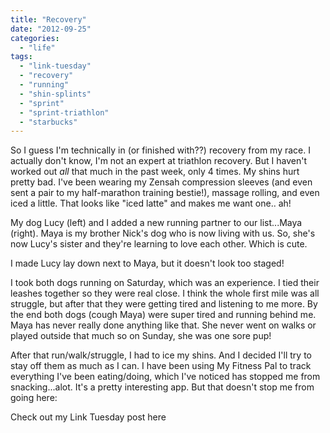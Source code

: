 ```yaml
---
title: "Recovery"
date: "2012-09-25"
categories: 
  - "life"
tags: 
  - "link-tuesday"
  - "recovery"
  - "running"
  - "shin-splints"
  - "sprint"
  - "sprint-triathlon"
  - "starbucks"
---
```


So I guess I'm technically in (or finished with??) recovery from my race. I actually don't know, I'm not an expert at triathlon recovery. But I haven't worked out _all_ that much in the past week, only 4 times. My shins hurt pretty bad. I've been wearing my Zensah compression sleeves (and even sent a pair to my half-marathon training bestie!), massage rolling, and even iced a little. That looks like "iced latte" and makes me want one.. ah!

My dog Lucy (left) and I added a new running partner to our list...Maya (right). Maya is my brother Nick's dog who is now living with us. So, she's now Lucy's sister and they're learning to love each other. Which is cute.

I made Lucy lay down next to Maya, but it doesn't look too staged!

I took both dogs running on Saturday, which was an experience. I tied their leashes together so they were real close. I think the whole first mile was all struggle, but after that they were getting tired and listening to me more. By the end both dogs (cough Maya) were super tired and running behind me. Maya has never really done anything like that. She never went on walks or played outside that much so on Sunday, she was one sore pup!

After that run/walk/struggle, I had to ice my shins. And I decided I'll try to stay off them as much as I can. I have been using My Fitness Pal to track everything I've been eating/doing, which I've noticed has stopped me from snacking...alot. It's a pretty interesting app. But that doesn't stop me from going here:

Check out my Link Tuesday post here
